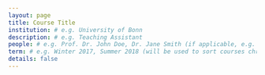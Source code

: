 ```yaml
---
layout: page
title: Course Title
institution: # e.g. University of Bonn
description: # e.g. Teaching Assistant
people: # e.g. Prof. Dr. John Doe, Dr. Jane Smith (if applicable, e.g. if you were a teaching assistant)
term: # e.g. Winter 2017, Summer 2018 (will be used to sort courses chronologically)
details: false
---
```

